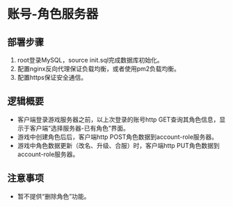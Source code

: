 # 账号-角色服务器

## 部署步骤

1. root登录MySQL，source init.sql完成数据库初始化。
2. 配置nginx反向代理保证负载均衡，或者使用pm2负载均衡。
3. 配置https保证安全通信。

## 逻辑概要

* 客户端登录游戏服务器之前，以上次登录的账号http GET查询其角色信息，显示于客户端“选择服务器-已有角色”界面。
* 游戏中创建角色后后，客户端http POST角色数据到account-role服务器。
* 游戏中角色数据更新（改名、升级、合服）时，客户端http PUT角色数据到account-role服务器。

## 注意事项

* 暂不提供“删除角色”功能。
